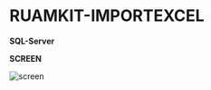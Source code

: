 # RUAMKIT-IMPORTEXCEL
**SQL-Server**

**SCREEN**

![screen](https://github.com/ENOMBAN/RUAMKIT-IMPORTEXCEL/blob/main/img/screen.png)